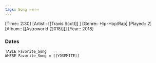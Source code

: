 ```yaml
---
tags: Song ⭐⭐⭐⭐ 
---
```

[Time:: 2:30]
[Artist:: [[Travis Scott]] ]
[Genre:: Hip-Hop/Rap]
[Played:: 2]
[Album:: [[Astroworld (2018)]]]
[Year:: 2018]
### Dates
````dataview
TABLE Favorite_Song
WHERE Favorite_Song = [[YOSEMITE]]
````